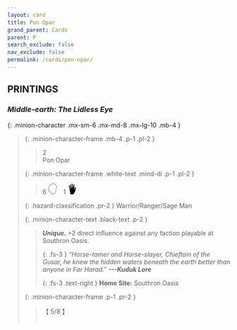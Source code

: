 ```yaml
---
layout: card
title: Pon Opar
grand_parent: Cards
parent: P
search_exclude: false
nav_exclude: false
permalink: /cards/pon-opar/
---
```


## PRINTINGS


### _Middle-earth: The Lidless Eye_

{: .minion-character .mx-sm-6 .mx-md-8 .mx-lg-10 .mb-4 }
> {: .minion-character-frame .mb-4 .p-1 .pl-2 }
> > <div class="hazard-mp">2</div>
> > <div class="card-name">Pon Opar</div>
>
> {: .minion-character-frame .white-text .mind-di .p-1 .pl-2 }
> > 6 ![](/assets/images/mind.svg)&emsp;1 ![](/assets/images/di.svg)
>
> {: .hazard-classification .pr-2 }
> Warrior/Ranger/Sage Man
>
> {: .minion-character-text .black-text .p-2 }
> > _**Unique.**_ +2 direct influence against any faction playable at Southron Oasis. 
> > 
> > {: .fs-3 } 
> > _“Horse-tamer and Horse-slayer, Chieftain of the Gusar, he knew the hidden waters beneath the earth better than anyone in Far Harad."_ ***---&#65279;Kuduk&nbsp;Lore***  
> > 
> > {: .fs-3 .text-right } 
> > **Home Site:** Southron Oasis 
>
> {: .minion-character-frame .p-1 .pr-2 }
> > <div class="card-shield">【 5/8 】</div>
> > <div class="card-corruption-white">&nbsp;</div>
